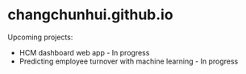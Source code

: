 # changchunhui.github.io

Upcoming projects:
* HCM dashboard web app - In progress
* Predicting employee turnover with machine learning - In progress
